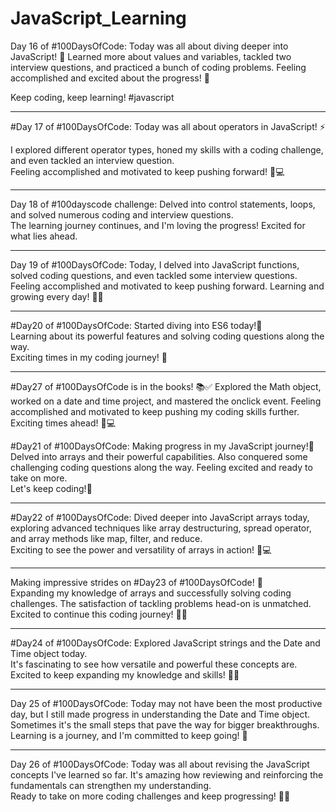 # JavaScript_Learning

Day 16 of #100DaysOfCode: Today was all about diving deeper into JavaScript! 🚀 Learned more about values and variables, tackled two interview questions, and practiced a bunch of coding problems. Feeling accomplished and excited about the progress! 💪

Keep coding, keep learning!
#javascript

<hr>

#Day 17 of #100DaysOfCode: Today was all about operators in JavaScript! ⚡️

I explored different operator types, honed my skills with a coding challenge, and even tackled an interview question. <br> 
Feeling accomplished and motivated to keep pushing forward! 💪💻 

<hr>

Day 18 of #100dayscode challenge: Delved into control statements, loops, and solved numerous coding and interview questions. <br>
The learning journey continues, and I'm loving the progress! Excited for what lies ahead.

<hr>

Day 19 of #100DaysOfCode: Today, I delved into JavaScript functions, solved coding questions, and even tackled some interview questions. 
Feeling accomplished and motivated to keep pushing forward. Learning and growing every day! 💪🌟

<hr>

#Day20 of #100DaysOfCode: Started diving into ES6 today!🚀 <br>
Learning about its powerful features and solving coding questions along the way. <br>
Exciting times in my coding journey! 💪 

<hr>

#Day27 of #100DaysOfCode is in the books! 📚✅ Explored the Math object, worked on a date and time project, and mastered the onclick event. Feeling accomplished and motivated to keep pushing my coding skills further. Exciting times ahead! 🚀💻

#Day21 of #100DaysOfCode: Making progress in my JavaScript journey!🚀 <br>
Delved into arrays and their powerful capabilities. Also conquered some challenging coding questions along the way. 
Feeling excited and ready to take on more. <br>
Let's keep coding!💪 

<hr>

#Day22 of #100DaysOfCode: Dived deeper into JavaScript arrays today, exploring advanced techniques like array destructuring, spread operator, and array methods like map, filter, and reduce. <br>
Exciting to see the power and versatility of arrays in action! 💪💻 

<hr>

Making impressive strides on #Day23 of #100DaysOfCode! 🚀 <br>
Expanding my knowledge of arrays and successfully solving coding challenges. The satisfaction of tackling problems head-on is unmatched. <br>
Excited to continue this coding journey! 💪🌟

<hr>

#Day24 of #100DaysOfCode: Explored JavaScript strings and the Date and Time object today. <br>
It's fascinating to see how versatile and powerful these concepts are. Excited to keep expanding my knowledge and skills! 💪🌟 

<hr>

Day 25 of #100DaysOfCode: Today may not have been the most productive day, but I still made progress in understanding the Date and Time object. Sometimes it's the small steps that pave the way for bigger breakthroughs. <br> 
Learning is a journey, and I'm committed to keep going! 💪 

<hr>

Day 26 of #100DaysOfCode: Today was all about revising the JavaScript concepts I've learned so far. It's amazing how reviewing and reinforcing the fundamentals can strengthen my understanding. <br>
Ready to take on more coding challenges and keep progressing! 💪🚀 
